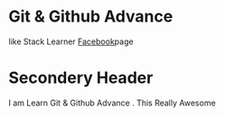 # Git & Github Advance

like Stack Learner [Facebook](https://Facebook.com/stackleaner)page

# Secondery Header

I am Learn Git & Github Advance . This Really Awesome
